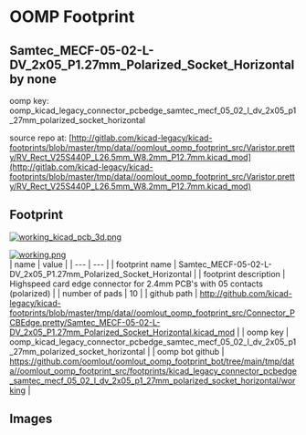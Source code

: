 # OOMP Footprint  
## Samtec_MECF-05-02-L-DV_2x05_P1.27mm_Polarized_Socket_Horizontal  by none  
  
oomp key: oomp_kicad_legacy_connector_pcbedge_samtec_mecf_05_02_l_dv_2x05_p1_27mm_polarized_socket_horizontal  
  
source repo at: [http://gitlab.com/kicad-legacy/kicad-footprints/blob/master/tmp/data//oomlout_oomp_footprint_src/Varistor.pretty/RV_Rect_V25S440P_L26.5mm_W8.2mm_P12.7mm.kicad_mod](http://gitlab.com/kicad-legacy/kicad-footprints/blob/master/tmp/data//oomlout_oomp_footprint_src/Varistor.pretty/RV_Rect_V25S440P_L26.5mm_W8.2mm_P12.7mm.kicad_mod)  
## Footprint  
  
[![working_kicad_pcb_3d.png](working_kicad_pcb_3d_600.png)](working_kicad_pcb_3d.png)  
  
[![working.png](working_600.png)](working.png)  
| name | value | 
| --- | --- | 
| footprint name | Samtec_MECF-05-02-L-DV_2x05_P1.27mm_Polarized_Socket_Horizontal | 
| footprint description | Highspeed card edge connector for 2.4mm PCB's with 05 contacts (polarized) | 
| number of pads | 10 | 
| github path | http://github.com/kicad-legacy/kicad-footprints/blob/master/tmp/data//oomlout_oomp_footprint_src/Connector_PCBEdge.pretty/Samtec_MECF-05-02-L-DV_2x05_P1.27mm_Polarized_Socket_Horizontal.kicad_mod | 
| oomp key | oomp_kicad_legacy_connector_pcbedge_samtec_mecf_05_02_l_dv_2x05_p1_27mm_polarized_socket_horizontal | 
| oomp bot github | https://github.com/oomlout/oomlout_oomp_footprint_bot/tree/main/tmp/data//oomlout_oomp_footprint_src/footprints/kicad_legacy_connector_pcbedge_samtec_mecf_05_02_l_dv_2x05_p1_27mm_polarized_socket_horizontal/working | 
## Images  
